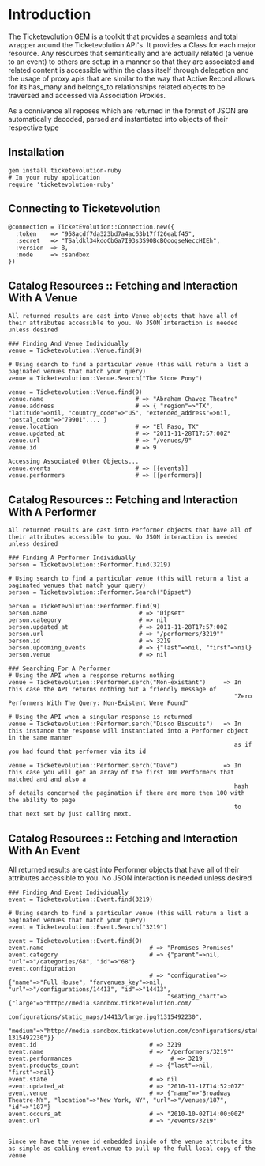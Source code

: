Introduction
============
The Ticketevolution GEM is a toolkit that provides a seamless and total wrapper around the Ticketevolution API's. It provides a Class for each major resource. Any resources that semantically and are actually related (a venue to an event) to others are setup in a manner so that they are associated and related content is accessible within the class itself through delegation and the usage of proxy apis that are similar to the way that Active Record allows for its has_many and belongs_to relationships related objects to be traversed and accessed via Association Proxies.

As a connivence all reposes which are returned in the format of JSON are automatically decoded, parsed and instantiated into objects of their respective type


Installation
------------
  
    gem install ticketevolution-ruby
    # In your ruby application
    require 'ticketevolution-ruby'
  


Connecting to Ticketevolution
---------------------

    @connection = TicketEvolution::Connection.new({
      :token    => "958acdf7da323bd7a4ac63b17ff26eabf45",
      :secret   => "TSaldkl34kdoCbGa7I93s3S9OBcBQoogseNeccHIEh",
      :version  => 8,
      :mode     => :sandbox
    })


Catalog Resources :: Fetching and Interaction With A Venue
---------------------
    All returned results are cast into Venue objects that have all of their attributes accessible to you. No JSON interaction is needed unless desired
    
    ### Finding And Venue Individually 
    venue = Ticketevolution::Venue.find(9) 
  
    # Using search to find a particular venue (this will return a list a paginated venues that match your query)
    venue = Ticketevolution::Venue.Search("The Stone Pony") 

    venue = Ticketevolution::Venue.find(9)
    venue.name                          # => "Abraham Chavez Theatre"    
    venue.address                       # => { "region"=>"TX", "latitude"=>nil, "country_code"=>"US", "extended_address"=>nil, "postal_code"=>"79901".... }
    venue.location                      # => "El Paso, TX"
    venue.updated_at                    # => "2011-11-28T17:57:00Z"
    venue.url                           # => "/venues/9"
    venue.id                            # => 9
    
    Accessing Associated Other Objects...
    venue.events                        # => [{events}]
    venue.performers                    # => [{performers}]

Catalog Resources :: Fetching and Interaction With A Performer
---------------------
    All returned results are cast into Performer objects that have all of their attributes accessible to you. No JSON interaction is needed unless desired

    ### Finding A Performer Individually 
    person = Ticketevolution::Performer.find(3219) 
  
    # Using search to find a particular venue (this will return a list a paginated venues that match your query)
    person = Ticketevolution::Performer.Search("Dipset") 

    person = Ticketevolution::Performer.find(9)
    person.name                          # => "Dipset"    
    person.category                      # => nil
    person.updated_at                    # => 2011-11-28T17:57:00Z
    person.url                           # => "/performers/3219""
    person.id                            # => 3219
    person.upcoming_events               # => {"last"=>nil, "first"=>nil}
    person.venue                         # => nil
   
    ### Searching For A Performer
    # Using the API when a response returns nothing
    venue = Ticketevolution::Performer.serch("Non-existant")     => In this case the API returns nothing but a friendly message of 
                                                                    "Zero Performers With The Query: Non-Existent Were Found"
    
    # Using the API when a singular response is returned
    venue = Ticketevolution::Performer.serch("Disco Biscuits")   => In this instance the response will instantiated into a Performer object in the same manner
                                                                    as if you had found that performer via its id

    venue = Ticketevolution::Performer.serch("Dave")             => In this case you will get an array of the first 100 Performers that matched and and also a 
                                                                    hash of details concerned the pagination if there are more then 100 with the ability to page
                                                                    to that next set by just calling next.    
    
   
   
Catalog Resources :: Fetching and Interaction With An Event 
---------------------   
All returned results are cast into Performer objects that have all of their attributes accessible to you. No JSON interaction is needed unless desired
    
    ### Finding And Event Individually 
    event = Ticketevolution::Event.find(3219) 

    # Using search to find a particular venue (this will return a list a paginated venues that match your query)
    event = Ticketevolution::Event.Search("3219") 

    event = Ticketevolution::Event.find(9)
    event.name                              # => "Promises Promises"    
    event.category                          # => {"parent"=>nil, "url"=>"/categories/68", "id"=>"68"}
    event.configuration                     
                                            # => "configuration"=>{"name"=>"Full House", "fanvenues_key"=>nil, "url"=>"/configurations/14413", "id"=>"14413",                                                                                               
                                                 "seating_chart"=> {"large"=>"http://media.sandbox.ticketevolution.com/
                                                 configurations/static_maps/14413/large.jpg?1315492230", 
                                                 "medium"=>"http://media.sandbox.ticketevolution.com/configurations/static_maps/14413/medium.jpg?1315492230"}}
    event.id                                # => 3219
    event.name                              # => "/performers/3219""
    event.performances                            # => 3219
    event.products_count                    # => {"last"=>nil, "first"=>nil}
    event.state                             # => nil
    event.updated_at                        # => "2010-11-17T14:52:07Z"
    event.venue                             # => {"name"=>"Broadway Theatre-NY", "location"=>"New York, NY", "url"=>"/venues/187", "id"=>"187"}    
    event.occurs_at                         # => "2010-10-02T14:00:00Z"
    event.url                               # => "/events/3219"
    
    
    Since we have the venue id embedded inside of the venue attribute its as simple as calling event.venue to pull up the full local copy of the venue 
